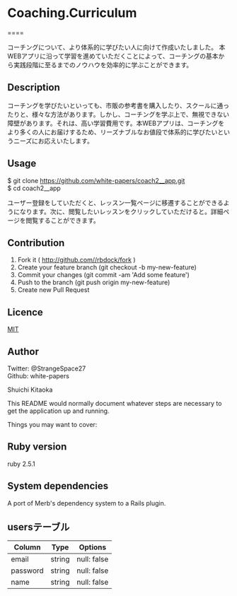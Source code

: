 # Coaching.Curriculum
====

コーチングについて、より体系的に学びたい人に向けて作成いたしました。
本WEBアプリに沿って学習を進めていただくことによって、コーチングの基本から実践段階に至るまでのノウハウを効率的に学ぶことができます。

## Description
コーチングを学びたいといっても、市販の参考書を購入したり、スクールに通ったりと、様々な方法があります。しかし、コーチングを学ぶ上で、無視できない障壁があります。それは、高い学習費用です。本WEBアプリは、コーチングをより多くの人にお届けするため、リーズナブルなお値段で体系的に学びたいというニーズにお応えいたします。

## Usage
$ git clone https://github.com/white-papers/coach2__app.git  
$ cd coach2__app

ユーザー登録をしていただくと、レッスン一覧ページに移遷することができるようになります。次に、閲覧したいレッスンをクリックしていただけると。詳細ページを閲覧することができます。

## Contribution
1. Fork it ( http://github.com//rbdock/fork )
2. Create your feature branch (git checkout -b my-new-feature)
3. Commit your changes (git commit -am 'Add some feature')
4. Push to the branch (git push origin my-new-feature)
5. Create new Pull Request

## Licence

[MIT](https://github.com/tcnksm/tool/blob/master/LICENCE)

## Author
Twitter: @StrangeSpace27  
Github: white-papers

Shuichi Kitaoka

This README would normally document whatever steps are necessary to get the
application up and running.

Things you may want to cover:

## Ruby version
ruby 2.5.1

## System dependencies
A port of Merb's dependency system to a Rails plugin.

## usersテーブル
|Column|Type|Options|
|------|----|-------|
|email|string|null: false|
|password|string|null: false|
|name|string|null: false|
